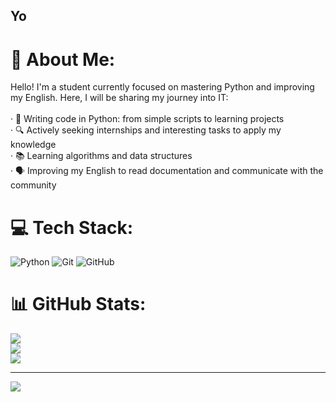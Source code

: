 ## Yo

# 💫 About Me:
Hello! I'm a student currently focused on mastering Python and improving my English. Here, I will be sharing my journey into IT:<br><br>· 🐍 Writing code in Python: from simple scripts to learning projects<br>· 🔍 Actively seeking internships and interesting tasks to apply my knowledge<br>· 📚 Learning algorithms and data structures<br>· 🗣️ Improving my English to read documentation and communicate with the community


# 💻 Tech Stack:
![Python](https://img.shields.io/badge/python-3670A0?style=for-the-badge&logo=python&logoColor=ffdd54) ![Git](https://img.shields.io/badge/git-%23F05033.svg?style=for-the-badge&logo=git&logoColor=white) ![GitHub](https://img.shields.io/badge/github-%23121011.svg?style=for-the-badge&logo=github&logoColor=white)
# 📊 GitHub Stats:
![](https://github-readme-stats.vercel.app/api?username=DigitalSerpent&theme=omni&hide_border=true&include_all_commits=true&count_private=true)<br/>
![](https://nirzak-streak-stats.vercel.app/?user=DigitalSerpent&theme=omni&hide_border=true)<br/>
![](https://github-readme-stats.vercel.app/api/top-langs/?username=DigitalSerpent&theme=omni&hide_border=true&include_all_commits=true&count_private=true&layout=compact)

---
[![](https://visitcount.itsvg.in/api?id=DigitalSerpent&icon=3&color=10)](https://visitcount.itsvg.in)

<!-- Proudly created with GPRM ( https://gprm.itsvg.in ) -->
